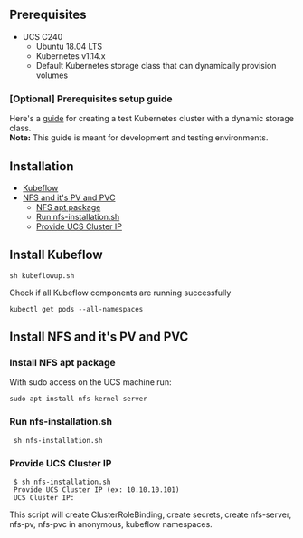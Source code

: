 ## Prerequisites

- UCS C240
	* Ubuntu 18.04 LTS
	* Kubernetes v1.14.x
	* Default Kubernetes storage class that can dynamically provision volumes

### [Optional] Prerequisites setup guide
Here's a [guide](k8sup.md) for creating a test Kubernetes cluster with a dynamic storage class. <br>
**Note:** This guide is meant for development and testing environments.

## Installation

- [Kubeflow](#kubeflow)
- [NFS and it's PV and PVC](#nfs)
  * [NFS apt package](#nfs-apt-package)
  * [Run nfs-installation.sh](#run-nfs-installationsh)
  * [Provide UCS Cluster IP](#ucs-cluster-ip)

## <a id=kubeflow></a> Install Kubeflow 

	sh kubeflowup.sh

Check if all Kubeflow components are running successfully

	kubectl get pods --all-namespaces

## <a id=nfs></a> Install NFS and it's PV and PVC

### <a id=nfs-apt-package></a> Install NFS apt package
With sudo access on the UCS machine run:

	sudo apt install nfs-kernel-server
	
### <a id=run-nfs-installationsh></a> Run nfs-installation.sh 

     sh nfs-installation.sh

### <a id=ucs-cluster-ip></a> Provide UCS Cluster IP

	 $ sh nfs-installation.sh
	 Provide UCS Cluster IP (ex: 10.10.10.101)
	 UCS Cluster IP:

This script will create ClusterRoleBinding, create secrets, create nfs-server, nfs-pv, nfs-pvc in anonymous, kubeflow namespaces.
